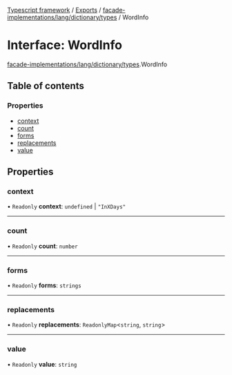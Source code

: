 [Typescript framework](../index.md) / [Exports](../modules.md) / [facade-implementations/lang/dictionary/types](../modules/facade_implementations_lang_dictionary_types.md) / WordInfo

# Interface: WordInfo

[facade-implementations/lang/dictionary/types](../modules/facade_implementations_lang_dictionary_types.md).WordInfo

## Table of contents

### Properties

- [context](facade_implementations_lang_dictionary_types.WordInfo.md#context)
- [count](facade_implementations_lang_dictionary_types.WordInfo.md#count)
- [forms](facade_implementations_lang_dictionary_types.WordInfo.md#forms)
- [replacements](facade_implementations_lang_dictionary_types.WordInfo.md#replacements)
- [value](facade_implementations_lang_dictionary_types.WordInfo.md#value)

## Properties

### context

• `Readonly` **context**: `undefined` \| ``"InXDays"``

___

### count

• `Readonly` **count**: `number`

___

### forms

• `Readonly` **forms**: `strings`

___

### replacements

• `Readonly` **replacements**: `ReadonlyMap`<`string`, `string`\>

___

### value

• `Readonly` **value**: `string`
